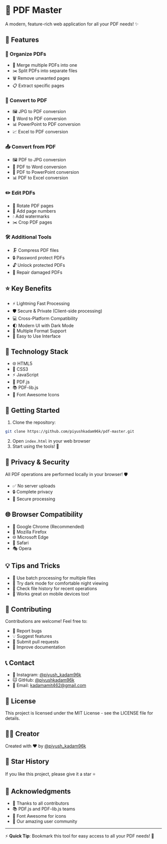 # 📄 PDF Master

A modern, feature-rich web application for all your PDF needs! ✨

## 🌟 Features

### 📂 Organize PDFs
- 🔄 Merge multiple PDFs into one
- ✂️ Split PDFs into separate files
- 🗑️ Remove unwanted pages
- 📋 Extract specific pages

### 🔄 Convert to PDF
- 🖼️ JPG to PDF conversion
- 📝 Word to PDF conversion
- 📊 PowerPoint to PDF conversion
- 📈 Excel to PDF conversion

### 📤 Convert from PDF
- 🖼️ PDF to JPG conversion
- 📄 PDF to Word conversion
- 🎯 PDF to PowerPoint conversion
- 📊 PDF to Excel conversion

### ✏️ Edit PDFs
- 🔄 Rotate PDF pages
- 📝 Add page numbers
- 💧 Add watermarks
- ✂️ Crop PDF pages

### 🛠️ Additional Tools
- 🗜️ Compress PDF files
- 🔒 Password protect PDFs
- 🔓 Unlock protected PDFs
- 🔧 Repair damaged PDFs

## ⭐ Key Benefits

- ⚡ Lightning Fast Processing
- 🛡️ Secure & Private (Client-side processing)
- 💻 Cross-Platform Compatibility
- 🌓 Modern UI with Dark Mode
- 🎨 Multiple Format Support
- 🎯 Easy to Use Interface

## 🔧 Technology Stack

- 🌐 HTML5
- 🎨 CSS3
- ⚡ JavaScript
- 📄 PDF.js
- 📚 PDF-lib.js
- 🎯 Font Awesome Icons

## 🚀 Getting Started

1. Clone the repository:
```bash
git clone https://github.com/piyushkadam96k/pdf-master.git
```

2. Open `index.html` in your web browser
3. Start using the tools! 🎉

## 🔐 Privacy & Security

All PDF operations are performed locally in your browser! 🛡️
- ✅ No server uploads
- 🔒 Complete privacy
- 💪 Secure processing

## 🌐 Browser Compatibility

- 🌟 Google Chrome (Recommended)
- 🦊 Mozilla Firefox
- 🌐 Microsoft Edge
- 🧭 Safari
- 🎭 Opera

## 💡 Tips and Tricks

- 🚀 Use batch processing for multiple files
- 🎨 Try dark mode for comfortable night viewing
- 💾 Check file history for recent operations
- 📱 Works great on mobile devices too!

## 🤝 Contributing

Contributions are welcome! Feel free to:
- 🐛 Report bugs
- 💡 Suggest features
- 🔧 Submit pull requests
- 📖 Improve documentation

## 📞 Contact

- 📸 Instagram: [@piyush_kadam96k](https://www.instagram.com/piyush_kadam96k)
- 🐱 GitHub: [@piyushkadam96k](https://github.com/piyushkadam96k)
- 📧 Email: kadamamit462@gmail.com

## 📜 License

This project is licensed under the MIT License - see the LICENSE file for details.

## 👨‍💻 Creator

Created with ❤️ by [@piyush_kadam96k](https://github.com/piyushkadam96k)

## 🌟 Star History

If you like this project, please give it a star ⭐

## 🎉 Acknowledgments

- 🙏 Thanks to all contributors
- 📚 PDF.js and PDF-lib.js teams
- 🎨 Font Awesome for icons
- 👥 Our amazing user community

---
⚡ **Quick Tip**: Bookmark this tool for easy access to all your PDF needs! 🔖